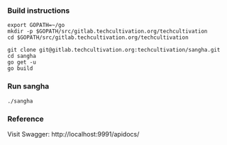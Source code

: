 ### Build instructions

```
export GOPATH=~/go
mkdir -p $GOPATH/src/gitlab.techcultivation.org/techcultivation
cd $GOPATH/src/gitlab.techcultivation.org/techcultivation

git clone git@gitlab.techcultivation.org:techcultivation/sangha.git
cd sangha
go get -u
go build
```

### Run sangha

```
./sangha
```

### Reference

Visit Swagger: http://localhost:9991/apidocs/
